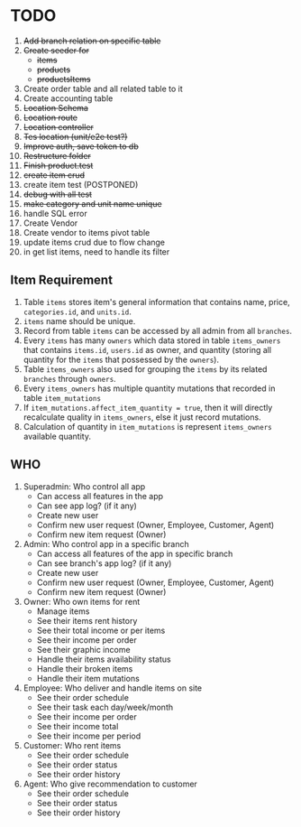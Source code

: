 # TODO

1. ~~Add branch relation on specific table~~
2. ~~Create seeder for~~
    - ~~items~~
    - ~~products~~
    - ~~productsItems~~
3. Create order table and all related table to it
4. Create accounting table
5. ~~Location Schema~~
6. ~~Location route~~
7. ~~Location controller~~
8. ~~Tes location (unit/e2e test?)~~
9. ~~Improve auth, save token to db~~
10. ~~Restructure folder~~
11. ~~Finish product.test~~
12. ~~create item crud~~
13. create item test (POSTPONED)
14. ~~debug with all test~~
15. ~~make category and unit name unique~~
16. handle SQL error
17. Create Vendor
18. Create vendor to items pivot table
19. update items crud due to flow change
20. in get list items, need to handle its filter

## Item Requirement

1. Table `items` stores item's general information that contains name, price, `categories.id`, and `units.id`.
2. `items` name should be unique.
3. Record from table `items` can be accessed by all admin from all `branches`.
4. Every `items` has many `owners` which data stored in table `items_owners` that contains `items.id`, `users.id` as owner, and quantity (storing all quantity for the `items` that possessed by the `owners`).
5. Table `items_owners` also used for grouping the `items` by its related `branches` through `owners`.
6. Every `items_owners` has multiple quantity mutations that recorded in table `item_mutations`
7. If `item_mutations.affect_item_quantity = true`, then it will directly recalculate quality in `items_owners`, else it just record mutations.
8. Calculation of quantity in `item_mutations` is represent `items_owners` available quantity.

## WHO

1. Superadmin: Who control all app
   - Can access all features in the app
   - Can see app log? (if it any)
   - Create new user
   - Confirm new user request (Owner, Employee, Customer, Agent)
   - Confirm new item request (Owner)
2. Admin: Who control app in a specific branch
   - Can access all features of the app in specific branch
   - Can see branch's app log? (if it any)
   - Create new user
   - Confirm new user request (Owner, Employee, Customer, Agent)
   - Confirm new item request (Owner)
3. Owner: Who own items for rent
   - Manage items
   - See their items rent history
   - See their total income or per items
   - See their income per order
   - See their graphic income
   - Handle their items availability status
   - Handle their broken items
   - Handle their item mutations
4. Employee: Who deliver and handle items on site
   - See their order schedule
   - See their task each day/week/month
   - See their income per order
   - See their income total
   - See their income per period
5. Customer: Who rent items
   - See their order schedule
   - See their order status
   - See their order history
6. Agent: Who give recommendation to customer
   - See their order schedule
   - See their order status
   - See their order history
